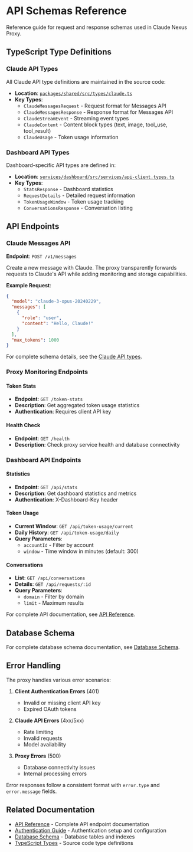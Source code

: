 # API Schemas Reference

Reference guide for request and response schemas used in Claude Nexus Proxy.

## TypeScript Type Definitions

### Claude API Types

All Claude API type definitions are maintained in the source code:

- **Location**: [`packages/shared/src/types/claude.ts`](../../packages/shared/src/types/claude.ts)
- **Key Types**:
  - `ClaudeMessagesRequest` - Request format for Messages API
  - `ClaudeMessagesResponse` - Response format for Messages API
  - `ClaudeStreamEvent` - Streaming event types
  - `ClaudeContent` - Content block types (text, image, tool_use, tool_result)
  - `ClaudeUsage` - Token usage information

### Dashboard API Types

Dashboard-specific API types are defined in:

- **Location**: [`services/dashboard/src/services/api-client.types.ts`](../../services/dashboard/src/services/api-client.types.ts)
- **Key Types**:
  - `StatsResponse` - Dashboard statistics
  - `RequestDetails` - Detailed request information
  - `TokenUsageWindow` - Token usage tracking
  - `ConversationsResponse` - Conversation listing

## API Endpoints

### Claude Messages API

**Endpoint**: `POST /v1/messages`

Create a new message with Claude. The proxy transparently forwards requests to Claude's API while adding monitoring and storage capabilities.

**Example Request**:

```json
{
  "model": "claude-3-opus-20240229",
  "messages": [
    {
      "role": "user",
      "content": "Hello, Claude!"
    }
  ],
  "max_tokens": 1000
}
```

For complete schema details, see the [Claude API types](../../packages/shared/src/types/claude.ts).

### Proxy Monitoring Endpoints

#### Token Stats

- **Endpoint**: `GET /token-stats`
- **Description**: Get aggregated token usage statistics
- **Authentication**: Requires client API key

#### Health Check

- **Endpoint**: `GET /health`
- **Description**: Check proxy service health and database connectivity

### Dashboard API Endpoints

#### Statistics

- **Endpoint**: `GET /api/stats`
- **Description**: Get dashboard statistics and metrics
- **Authentication**: X-Dashboard-Key header

#### Token Usage

- **Current Window**: `GET /api/token-usage/current`
- **Daily History**: `GET /api/token-usage/daily`
- **Query Parameters**:
  - `accountId` - Filter by account
  - `window` - Time window in minutes (default: 300)

#### Conversations

- **List**: `GET /api/conversations`
- **Details**: `GET /api/requests/:id`
- **Query Parameters**:
  - `domain` - Filter by domain
  - `limit` - Maximum results

For complete API documentation, see [API Reference](../02-User-Guide/api-reference.md).

## Database Schema

For complete database schema documentation, see [Database Schema](../03-Operations/database.md).

## Error Handling

The proxy handles various error scenarios:

1. **Client Authentication Errors** (401)
   - Invalid or missing client API key
   - Expired OAuth tokens

2. **Claude API Errors** (4xx/5xx)
   - Rate limiting
   - Invalid requests
   - Model availability

3. **Proxy Errors** (500)
   - Database connectivity issues
   - Internal processing errors

Error responses follow a consistent format with `error.type` and `error.message` fields.

## Related Documentation

- [API Reference](../02-User-Guide/api-reference.md) - Complete API endpoint documentation
- [Authentication Guide](../02-User-Guide/authentication.md) - Authentication setup and configuration
- [Database Schema](../03-Operations/database.md) - Database tables and indexes
- [TypeScript Types](../../packages/shared/src/types/) - Source code type definitions
